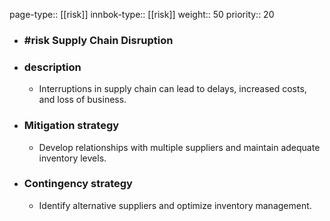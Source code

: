 page-type:: [[risk]]
innbok-type:: [[risk]]
weight:: 50
priority:: 20
- ### #risk Supply Chain Disruption
- ### description
  - Interruptions in supply chain can lead to delays, increased costs, and loss of business.
- ### Mitigation strategy
  - Develop relationships with multiple suppliers and maintain adequate inventory levels.
- ### Contingency strategy
  - Identify alternative suppliers and optimize inventory management.


